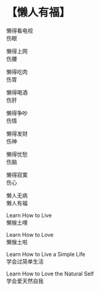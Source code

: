 # 【懒人有福】

懒得看电视  
伤眼

懒得上网  
伤腰

懒得吃肉  
伤胃

懒得喝酒  
伤肝

懒得争吵  
伤情

懒得发财  
伤神

懒得忧愁  
伤脑

懒得寂寞  
伤心

懒人无病  
懒人有福

Learn How to Live  
懒猴土哩

Learn How to Love  
懒猴土啦

Learn How to Live a Simple Life  
学会过简单生活

Learn How to Love the Natural Self  
学会爱天然自我